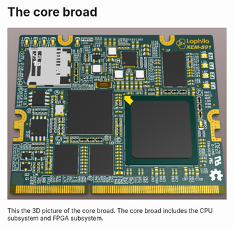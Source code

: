 # The core broad
![](core.png)

This the 3D picture of the core broad. The core broad includes the CPU subsystem and FPGA subsystem.

